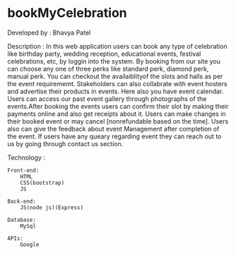 # bookMyCelebration
Developed by : 
       Bhavya Patel

Description : 
	In this web application users can book any type of celebration like birthday party, wedding reception, educational events, festival celebrations, etc, by loggin into the system. By booking from our site you can choose any one of three perks like standard perk, diamond perk, manual perk. You can checkout the availaiblityof the slots and halls as per the event requirememt. Stakeholders can also collabrate with event hosters and advertise their products in events. Here also you have event calendar. Users can access our past event gallery through photographs of the events.After booking the events users can confirm their slot by making their payments online and also get receipts about it. Users can make changes in their booked event or may cancel [nonrefundable based on the time]. Users also can give the feedback about event Management after completion of the event. If users have any queary regarding event they can reach out to us by going through contact us section.

Technology : 

	Front-end:
		HTML
		CSS(bootstrap)
		JS
	
	Back-end:
		JS(node js)(Express)

	Database:
		MySql

	APIs:
		Google 
